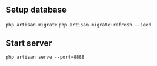 ## Setup database
`php artisan migrate`
`php artisan migrate:refresh --seed`

## Start server
`php artisan serve --port=8888`
